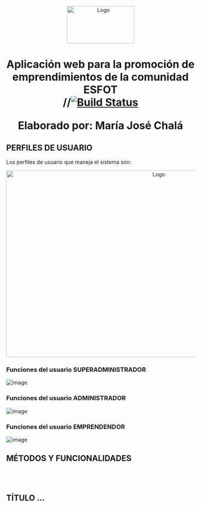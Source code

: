 <p align="center">
    <a>
        <img src="https://res.cloudinary.com/dm0qsdpr8/image/upload/v1676925274/emprende/Logo-EmPreNde---ESFOT_ftiitm.png" alt="Logo" width="180" height="100">
    </a>
    <h1 align="center">
        Aplicación web para la promoción de emprendimientos de la comunidad ESFOT
        <br>
        //<a href="https://travis-ci.org/laravel/framework"><img src="https://travis-ci.org/laravel/framework.svg" alt="Build Status"></a>
        <br>
        <p align="center">Elaborado por: María José Chalá</p>
    </h1> 
 </p>

## PERFILES DE USUARIO

Los perfiles de usuario que maneja el sistema son: 
<br>

<div align="center">
  <a>
    <img src="https://res.cloudinary.com/dm0qsdpr8/image/upload/v1676952977/github_emprende/Captura_de_pantalla_1276_n0xsxj.png" alt="Logo" width="800" height="500">
  </a>
</div>


### Funciones del usuario SUPERADMINISTRADOR

![image](https://user-images.githubusercontent.com/74751902/220190785-e50b1bec-c94a-4c5a-80d7-8d4494f27fef.png)

### Funciones del usuario ADMINISTRADOR

![image](https://user-images.githubusercontent.com/74751902/220190837-e844c16f-c610-4f25-9a95-bdf77ee8655a.png)


### Funciones del usuario EMPRENDENDOR

![image](https://user-images.githubusercontent.com/74751902/220190906-d9093938-320e-4911-80bc-a95db283b84e.png)


## MÉTODOS Y FUNCIONALIDADES

<br>
<br>

## TÍTULO ...
